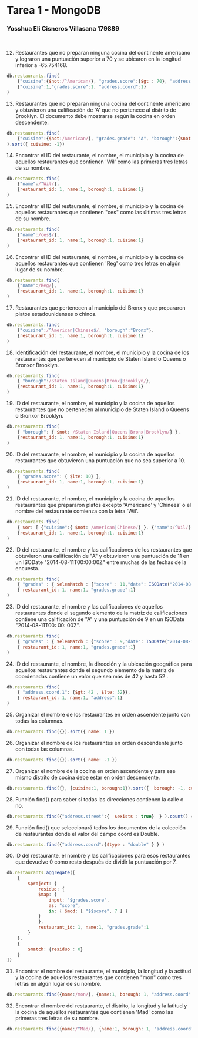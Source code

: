 # Tarea 1 - MongoDB
### Yosshua Eli Cisneros Villasana 179889
<br/>

12)  Restaurantes que no preparan ninguna cocina del continente americano y lograron una puntuación superior a 70 y se ubicaron en la longitud inferior a -65.754168.
``` javascript
db.restaurants.find(
    {"cuisine":{$not:/^American/}, "grades.score":{$gt : 70}, "address.coord.1":{$lt: -65.754168}},
    {"cuisine":1,"grades.score":1, "address.coord":1}
)   

```
13) Restaurantes que no preparan ninguna cocina del continente americano y obtuvieron una calificación de 'A' que no pertenece al distrito de Brooklyn. El documento debe mostrarse según la cocina en orden descendente.
``` javascript
db.restaurants.find(
    {"cuisine":{$not:/American/}, "grades.grade": "A", "borough":{$not: /Brooklyn/} }
).sort({ cuisine: -1}) 
```
14) Encontrar el ID del restaurante, el nombre, el municipio y la cocina de aquellos restaurantes que contienen 'Wil' como las primeras tres letras de su nombre.
``` javascript
db.restaurants.find(
    {"name":/^Wil/},
    {restaurant_id: 1, name:1, borough:1, cuisine:1}
)
```
15) Encontrar el ID del restaurante, el nombre, el municipio y la cocina de aquellos restaurantes que contienen "ces" como las últimas tres letras de su nombre.
``` javascript
db.restaurants.find(
    {"name":/ces$/},
    {restaurant_id: 1, name:1, borough:1, cuisine:1}
)
```
16) Encontrar el ID del restaurante, el nombre, el municipio y la cocina de aquellos restaurantes que contienen 'Reg' como tres letras en algún lugar de su nombre.
``` javascript
db.restaurants.find(
    {"name":/Reg/},
    {restaurant_id: 1, name:1, borough:1, cuisine:1}
)
```
17) Restaurantes que pertenecen al municipio del Bronx y que prepararon platos estadounidenses o chinos.
``` javascript
db.restaurants.find(
    {"cuisine":/^American|Chinese$/, "borough":"Bronx"},
    {restaurant_id: 1, name:1, borough:1, cuisine:1}
)
```
18) Identificación del restaurante, el nombre, el municipio y la cocina de los restaurantes que pertenecen al municipio de Staten Island o Queens o Bronxor Brooklyn.
``` javascript
db.restaurants.find(
    { "borough":/Staten Island|Queens|Bronx|Brooklyn/},
    {restaurant_id: 1, name:1, borough:1, cuisine:1}
)
```
19) ID del restaurante, el nombre, el municipio y la cocina de aquellos restaurantes que no pertenecen al municipio de Staten Island o Queens o Bronxor Brooklyn.
``` javascript
db.restaurants.find(
    { "borough": { $not: /Staten Island|Queens|Bronx|Brooklyn/} },
    {restaurant_id: 1, name:1, borough:1, cuisine:1}
)
```
20) ID del restaurante, el nombre, el municipio y la cocina de aquellos restaurantes que obtuvieron una puntuación que no sea superior a 10.
``` javascript
db.restaurants.find(
    { "grades.score": { $lte: 10} },
    {restaurant_id: 1, name:1, borough:1, cuisine:1}
)
```
21) ID del restaurante, el nombre, el municipio y la cocina de aquellos restaurantes que prepararon platos excepto 'Americano' y 'Chinees' o el nombre del restaurante comienza con la letra 'Wil'.
``` javascript
db.restaurants.find(
    { $or: [ {"cuisine":{ $not: /American|Chinese/} }, {"name":/^Wil/} ]},
    {restaurant_id: 1, name:1, borough:1, cuisine:1}
)
```
22) ID del restaurante, el nombre y las calificaciones de los restaurantes que obtuvieron una calificación de "A" y obtuvieron una puntuación de 11 en un ISODate "2014-08-11T00:00:00Z" entre muchas de las fechas de la encuesta.
``` javascript
db.restaurants.find(
    { "grades" : { $elemMatch : {"score" : 11,"date": ISODate("2014-08-11T00:00:00Z")} } , "grades.grade" : "A"},
    { restaurant_id: 1, name:1, "grades.grade":1}
)
```
23) ID del restaurante, el nombre y las calificaciones de aquellos restaurantes donde el segundo elemento de la matriz de calificaciones contiene una calificación de "A" y una puntuación de 9 en un ISODate "2014-08-11T00: 00: 00Z".
``` javascript
db.restaurants.find(
    { "grades" : { $elemMatch : {"score" : 9,"date": ISODate("2014-08-11T00:00:00Z")} } , "grades.1.grade" : "A"},
    { restaurant_id: 1, name:1, "grades.grade":1}
)
```
24) ID del restaurante, el nombre, la dirección y la ubicación geográfica para aquellos restaurantes donde el segundo elemento de la matriz de coordenadas contiene un valor que sea más de 42 y hasta 52 .
``` javascript
db.restaurants.find(
    { "address.coord.1": {$gt: 42 , $lte: 52}},
    { restaurant_id: 1, name:1, "address":1}
)
```
25) Organizar el nombre de los restaurantes en orden ascendente junto con todas las columnas.
``` javascript
db.restaurants.find({}).sort({ name: 1 })
```
26) Organizar el nombre de los restaurantes en orden descendente junto con todas las columnas.
``` javascript
db.restaurants.find({}).sort({ name: -1 })
```
27) Organizar el nombre de la cocina en orden ascendente y para ese mismo distrito de cocina debe estar en orden descendente.
``` javascript
db.restaurants.find({}, {cuisine:1, borough:1}).sort({  borough: -1, cuisine: 1})
```
28) Función find() para saber si todas las direcciones contienen la calle o no.
``` javascript
db.restaurants.find({"address.street":{  $exists : true}  } ).count() == db.restaurants.find({}).count()
```
29) Función find() que seleccionará todos los documentos de la colección de restaurantes donde el valor del campo coord es Double.
``` javascript
db.restaurants.find({"address.coord":{$type : "double" } } )
```
30) ID del restaurante, el nombre y las calificaciones para esos restaurantes que devuelve 0 como resto después de dividir la puntuación por 7.
``` javascript
db.restaurants.aggregate([ 
    {
        $project: {
            residuo: {
            $map: {
                input: "$grades.score",
                as: "score",
                in: { $mod: [ "$$score", 7 ] }
            }
            },
            restaurant_id: 1, name:1, "grades.grade":1
        }
    },
    {
        $match: {residuo : 0}
    }
])
```
31) Encontrar el nombre del restaurante, el municipio, la longitud y la actitud y la cocina de aquellos restaurantes que contienen "mon" como tres letras en algún lugar de su nombre.
``` javascript
db.restaurants.find({name:/mon/}, {name:1, borough: 1, "address.coord":1, cuisine:1})
```
32) Encontrar el nombre del restaurante, el distrito, la longitud y la latitud y la cocina de aquellos restaurantes que contienen 'Mad' como las primeras tres letras de su nombre.
``` javascript
db.restaurants.find({name:/^Mad/}, {name:1, borough: 1, "address.coord":1, cuisine:1})
```


